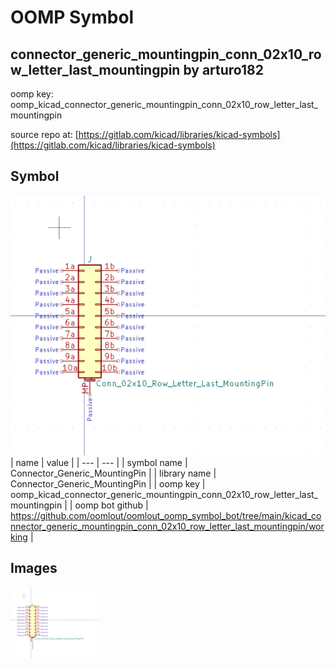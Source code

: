 # OOMP Symbol  
## connector_generic_mountingpin_conn_02x10_row_letter_last_mountingpin  by arturo182  
  
oomp key: oomp_kicad_connector_generic_mountingpin_conn_02x10_row_letter_last_mountingpin  
  
source repo at: [https://gitlab.com/kicad/libraries/kicad-symbols](https://gitlab.com/kicad/libraries/kicad-symbols)  
## Symbol  
  
[![working.png](working_600.png)](working.png)  
| name | value | 
| --- | --- | 
| symbol name | Connector_Generic_MountingPin | 
| library name | Connector_Generic_MountingPin | 
| oomp key | oomp_kicad_connector_generic_mountingpin_conn_02x10_row_letter_last_mountingpin | 
| oomp bot github | https://github.com/oomlout/oomlout_oomp_symbol_bot/tree/main/kicad_connector_generic_mountingpin_conn_02x10_row_letter_last_mountingpin/working | 
## Images  
  
[![working.png](working_140.png)](working.png)  
